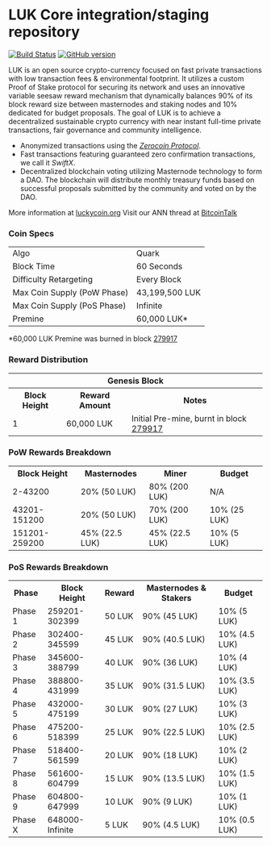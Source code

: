 LUK Core integration/staging repository
=====================================

[![Build Status](https://travis-ci.org/LUK-Project/LUK.svg?branch=master)](https://travis-ci.org/LUK-Project/LUK) [![GitHub version](https://badge.fury.io/gh/LUK-Project%2FLUK.svg)](https://badge.fury.io/gh/LUK-Project%2FLUK)

LUK is an open source crypto-currency focused on fast private transactions with low transaction fees & environmental footprint.  It utilizes a custom Proof of Stake protocol for securing its network and uses an innovative variable seesaw reward mechanism that dynamically balances 90% of its block reward size between masternodes and staking nodes and 10% dedicated for budget proposals. The goal of LUK is to achieve a decentralized sustainable crypto currency with near instant full-time private transactions, fair governance and community intelligence.
- Anonymized transactions using the [_Zerocoin Protocol_](http://www.luckycoin.org/zpiv).
- Fast transactions featuring guaranteed zero confirmation transactions, we call it _SwiftX_.
- Decentralized blockchain voting utilizing Masternode technology to form a DAO. The blockchain will distribute monthly treasury funds based on successful proposals submitted by the community and voted on by the DAO.

More information at [luckycoin.org](http://www.luckycoin.org) Visit our ANN thread at [BitcoinTalk](http://www.bitcointalk.org/index.php?topic=1262920)

### Coin Specs
<table>
<tr><td>Algo</td><td>Quark</td></tr>
<tr><td>Block Time</td><td>60 Seconds</td></tr>
<tr><td>Difficulty Retargeting</td><td>Every Block</td></tr>
<tr><td>Max Coin Supply (PoW Phase)</td><td>43,199,500 LUK</td></tr>
<tr><td>Max Coin Supply (PoS Phase)</td><td>Infinite</td></tr>
<tr><td>Premine</td><td>60,000 LUK*</td></tr>
</table>

*60,000 LUK Premine was burned in block [279917](http://www.presstab.pw/phpexplorer/LUK/block.php?blockhash=206d9cfe859798a0b0898ab00d7300be94de0f5469bb446cecb41c3e173a57e0)

### Reward Distribution

<table>
<th colspan=4>Genesis Block</th>
<tr><th>Block Height</th><th>Reward Amount</th><th>Notes</th></tr>
<tr><td>1</td><td>60,000 LUK</td><td>Initial Pre-mine, burnt in block <a href="http://www.presstab.pw/phpexplorer/LUK/block.php?blockhash=206d9cfe859798a0b0898ab00d7300be94de0f5469bb446cecb41c3e173a57e0">279917</a></td></tr>
</table>

### PoW Rewards Breakdown

<table>
<th>Block Height</th><th>Masternodes</th><th>Miner</th><th>Budget</th>
<tr><td>2-43200</td><td>20% (50 LUK)</td><td>80% (200 LUK)</td><td>N/A</td></tr>
<tr><td>43201-151200</td><td>20% (50 LUK)</td><td>70% (200 LUK)</td><td>10% (25 LUK)</td></tr>
<tr><td>151201-259200</td><td>45% (22.5 LUK)</td><td>45% (22.5 LUK)</td><td>10% (5 LUK)</td></tr>
</table>

### PoS Rewards Breakdown

<table>
<th>Phase</th><th>Block Height</th><th>Reward</th><th>Masternodes & Stakers</th><th>Budget</th>
<tr><td>Phase 1</td><td>259201-302399</td><td>50 LUK</td><td>90% (45 LUK)</td><td>10% (5 LUK)</td></tr>
<tr><td>Phase 2</td><td>302400-345599</td><td>45 LUK</td><td>90% (40.5 LUK)</td><td>10% (4.5 LUK)</td></tr>
<tr><td>Phase 3</td><td>345600-388799</td><td>40 LUK</td><td>90% (36 LUK)</td><td>10% (4 LUK)</td></tr>
<tr><td>Phase 4</td><td>388800-431999</td><td>35 LUK</td><td>90% (31.5 LUK)</td><td>10% (3.5 LUK)</td></tr>
<tr><td>Phase 5</td><td>432000-475199</td><td>30 LUK</td><td>90% (27 LUK)</td><td>10% (3 LUK)</td></tr>
<tr><td>Phase 6</td><td>475200-518399</td><td>25 LUK</td><td>90% (22.5 LUK)</td><td>10% (2.5 LUK)</td></tr>
<tr><td>Phase 7</td><td>518400-561599</td><td>20 LUK</td><td>90% (18 LUK)</td><td>10% (2 LUK)</td></tr>
<tr><td>Phase 8</td><td>561600-604799</td><td>15 LUK</td><td>90% (13.5 LUK)</td><td>10% (1.5 LUK)</td></tr>
<tr><td>Phase 9</td><td>604800-647999</td><td>10 LUK</td><td>90% (9 LUK)</td><td>10% (1 LUK)</td></tr>
<tr><td>Phase X</td><td>648000-Infinite</td><td>5 LUK</td><td>90% (4.5 LUK)</td><td>10% (0.5 LUK)</td></tr>
</table>
